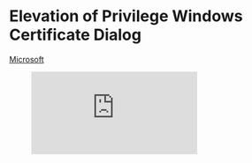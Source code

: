 # Elevation of Privilege Windows Certificate Dialog

[Microsoft](https://portal.msrc.microsoft.com/en-US/security-guidance/advisory/CVE-2019-1388)

<figure class="video_container">
  <iframe src="https://github.com/billburn/penetration-testing/blob/master/Exploits/Images/CVE-2019-1388.mp4" frameborder="0" allowfullscreen="true"> </iframe>
</figure>
